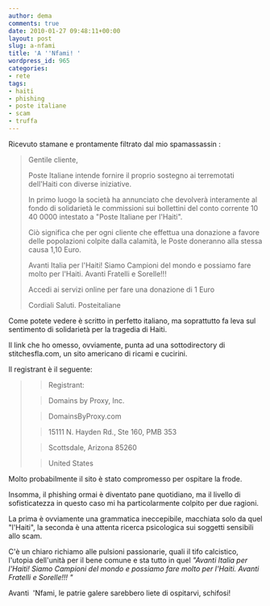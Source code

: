 ```yaml
---
author: dema
comments: true
date: 2010-01-27 09:48:11+00:00
layout: post
slug: a-nfami
title: 'A ''Nfami! '
wordpress_id: 965
categories:
- rete
tags:
- haiti
- phishing
- poste italiane
- scam
- truffa
---
```


Ricevuto stamane e prontamente filtrato dal mio spamassassin :


<blockquote>Gentile cliente,

Poste Italiane intende fornire il proprio sostegno ai terremotati dell'Haiti con diverse iniziative.

In primo luogo la società ha annunciato che devolverà interamente al fondo di solidarietà le commissioni sui bollettini del conto corrente 10 40 0000 intestato a "Poste Italiane per l'Haiti".

Ciò significa che per ogni cliente che effettua una donazione a favore delle popolazioni colpite dalla calamità, le Poste doneranno alla stessa causa 1,10 Euro.

Avanti Italia per l'Haiti! Siamo Campioni del mondo e possiamo fare molto per l'Haiti. Avanti Fratelli e Sorelle!!!

Accedi ai servizi online per fare una donazione di 1 Euro

Cordiali Saluti.
Posteitaliane</blockquote>


Come potete vedere è scritto in perfetto italiano, ma soprattutto fa leva sul sentimento di solidarietà per la tragedia di Haiti.

Il link che ho omesso, ovviamente, punta ad una sottodirectory di stitchesfla.com, un sito americano di ricami e cucirini.

Il registrant è il seguente:


<blockquote>

> 
> Registrant:
> 
> 

> 
> Domains by Proxy, Inc.
> 
> 

> 
> DomainsByProxy.com
> 
> 

> 
> 15111 N. Hayden Rd., Ste 160, PMB 353
> 
> 

> 
> Scottsdale, Arizona 85260
> 
> 

> 
> United States
> 
> </blockquote>


Molto probabilmente il sito è stato compromesso per ospitare la frode.

Insomma, il phishing ormai è diventato pane quotidiano, ma il livello di sofisticatezza in questo caso mi ha particolarmente colpito per due ragioni.

La prima è ovviamente una grammatica ineccepibile, macchiata solo da quel "l'Haiti", la seconda è una attenta ricerca psicologica sui soggetti sensibili allo scam.

C'è un chiaro richiamo alle pulsioni passionarie, quali il tifo calcistico, l'utopia dell'unità per il bene comune e sta tutto in quel _"Avanti Italia per l'Haiti! Siamo Campioni del mondo e possiamo fare molto per l'Haiti. Avanti Fratelli e Sorelle!!! "_

Avanti  'Nfami, le patrie galere sarebbero liete di ospitarvi, schifosi!
